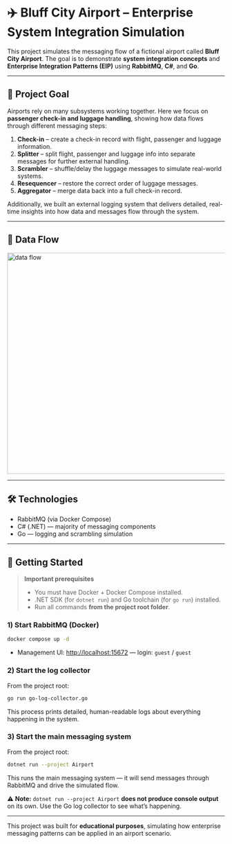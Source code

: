 # ✈️ Bluff City Airport – Enterprise System Integration Simulation

This project simulates the messaging flow of a fictional airport called **Bluff City Airport**.
The goal is to demonstrate **system integration concepts** and **Enterprise Integration Patterns (EIP)** using **RabbitMQ**, **C#**, and **Go**.

---

## 🎯 Project Goal

Airports rely on many subsystems working together. Here we focus on **passenger check-in and luggage handling**, showing how data flows through different messaging steps:

1. **Check-in** – create a check-in record with flight, passenger and luggage information.
2. **Splitter** – split flight, passenger and luggage info into separate messages for further external handling.
3. **Scrambler** – shuffle/delay the luggage messages to simulate real-world systems.
4. **Resequencer** – restore the correct order of luggage messages.
5. **Aggregator** – merge data back into a full check-in record.

Additionally, we built an external logging system that delivers detailed, real-time insights into how data and messages flow through the system.

---

## 🔄 Data Flow

<img width="867" height="511" alt="data flow" src="https://github.com/user-attachments/assets/a87b7362-fbdc-495f-8c78-2eeaf8965e1a" />

---

## 🛠 Technologies

* RabbitMQ (via Docker Compose)
* C# (.NET) — majority of messaging components
* Go — logging and scrambling simulation

---

## 🚀 Getting Started

> **Important prerequisites**
>
> * You must have Docker + Docker Compose installed.
> * .NET SDK (for `dotnet run`) and Go toolchain (for `go run`) installed.
> * Run all commands **from the project root folder**.

### 1) Start RabbitMQ (Docker)

```bash
docker compose up -d
```

* Management UI: [http://localhost:15672](http://localhost:15672)  — login: `guest` / `guest`

### 2) Start the log collector

From the project root:

```bash
go run go-log-collector.go
```

This process prints detailed, human-readable logs about everything happening in the system.

### 3) Start the main messaging system

From the project root:

```bash
dotnet run --project Airport
```

This runs the main messaging system — it will send messages through RabbitMQ and drive the simulated flow.

⚠️ **Note:** `dotnet run --project Airport` **does not produce console output** on its own. Use the Go log collector to see what’s happening.

---

This project was built for **educational purposes**, simulating how enterprise messaging patterns can be applied in an airport scenario.
